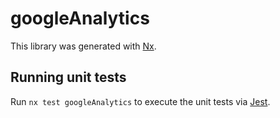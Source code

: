 # googleAnalytics

This library was generated with [Nx](https://nx.dev).

## Running unit tests

Run `nx test googleAnalytics` to execute the unit tests via [Jest](https://jestjs.io).
